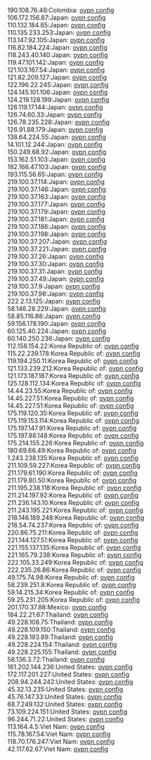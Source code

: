 190.108.76.46:Colombia: [ovpn config](vpn/190_108_76_46.ovpn)  
106.172.156.87:Japan: [ovpn config](vpn/106_172_156_87.ovpn)  
110.132.184.85:Japan: [ovpn config](vpn/110_132_184_85.ovpn)  
110.135.233.253:Japan: [ovpn config](vpn/110_135_233_253.ovpn)  
113.147.92.105:Japan: [ovpn config](vpn/113_147_92_105.ovpn)  
116.82.184.224:Japan: [ovpn config](vpn/116_82_184_224.ovpn)  
118.243.40.140:Japan: [ovpn config](vpn/118_243_40_140.ovpn)  
119.47.101.142:Japan: [ovpn config](vpn/119_47_101_142.ovpn)  
121.103.167.54:Japan: [ovpn config](vpn/121_103_167_54.ovpn)  
121.82.209.127:Japan: [ovpn config](vpn/121_82_209_127.ovpn)  
122.196.22.245:Japan: [ovpn config](vpn/122_196_22_245.ovpn)  
124.145.101.106:Japan: [ovpn config](vpn/124_145_101_106.ovpn)  
124.219.128.199:Japan: [ovpn config](vpn/124_219_128_199.ovpn)  
126.119.17.144:Japan: [ovpn config](vpn/126_119_17_144.ovpn)  
126.74.60.33:Japan: [ovpn config](vpn/126_74_60_33.ovpn)  
126.78.235.228:Japan: [ovpn config](vpn/126_78_235_228.ovpn)  
126.91.88.179:Japan: [ovpn config](vpn/126_91_88_179.ovpn)  
138.64.224.55:Japan: [ovpn config](vpn/138_64_224_55.ovpn)  
14.101.12.244:Japan: [ovpn config](vpn/14_101_12_244.ovpn)  
150.249.68.92:Japan: [ovpn config](vpn/150_249_68_92.ovpn)  
153.162.51.103:Japan: [ovpn config](vpn/153_162_51_103.ovpn)  
182.166.47.103:Japan: [ovpn config](vpn/182_166_47_103.ovpn)  
193.115.56.65:Japan: [ovpn config](vpn/193_115_56_65.ovpn)  
219.100.37.114:Japan: [ovpn config](vpn/219_100_37_114.ovpn)  
219.100.37.146:Japan: [ovpn config](vpn/219_100_37_146.ovpn)  
219.100.37.163:Japan: [ovpn config](vpn/219_100_37_163.ovpn)  
219.100.37.177:Japan: [ovpn config](vpn/219_100_37_177.ovpn)  
219.100.37.179:Japan: [ovpn config](vpn/219_100_37_179.ovpn)  
219.100.37.181:Japan: [ovpn config](vpn/219_100_37_181.ovpn)  
219.100.37.186:Japan: [ovpn config](vpn/219_100_37_186.ovpn)  
219.100.37.198:Japan: [ovpn config](vpn/219_100_37_198.ovpn)  
219.100.37.207:Japan: [ovpn config](vpn/219_100_37_207.ovpn)  
219.100.37.221:Japan: [ovpn config](vpn/219_100_37_221.ovpn)  
219.100.37.26:Japan: [ovpn config](vpn/219_100_37_26.ovpn)  
219.100.37.30:Japan: [ovpn config](vpn/219_100_37_30.ovpn)  
219.100.37.31:Japan: [ovpn config](vpn/219_100_37_31.ovpn)  
219.100.37.49:Japan: [ovpn config](vpn/219_100_37_49.ovpn)  
219.100.37.9:Japan: [ovpn config](vpn/219_100_37_9.ovpn)  
219.100.37.98:Japan: [ovpn config](vpn/219_100_37_98.ovpn)  
222.2.13.125:Japan: [ovpn config](vpn/222_2_13_125.ovpn)  
58.146.28.229:Japan: [ovpn config](vpn/58_146_28_229.ovpn)  
58.85.116.88:Japan: [ovpn config](vpn/58_85_116_88.ovpn)  
59.156.178.190:Japan: [ovpn config](vpn/59_156_178_190.ovpn)  
60.125.40.224:Japan: [ovpn config](vpn/60_125_40_224.ovpn)  
60.140.250.236:Japan: [ovpn config](vpn/60_140_250_236.ovpn)  
112.158.154.22:Korea Republic of: [ovpn config](vpn/112_158_154_22.ovpn)  
115.22.239.178:Korea Republic of: [ovpn config](vpn/115_22_239_178.ovpn)  
119.194.250.11:Korea Republic of: [ovpn config](vpn/119_194_250_11.ovpn)  
121.133.239.212:Korea Republic of: [ovpn config](vpn/121_133_239_212.ovpn)  
121.173.187.187:Korea Republic of: [ovpn config](vpn/121_173_187_187.ovpn)  
125.128.112.134:Korea Republic of: [ovpn config](vpn/125_128_112_134.ovpn)  
14.44.23.55:Korea Republic of: [ovpn config](vpn/14_44_23_55.ovpn)  
14.45.227.51:Korea Republic of: [ovpn config](vpn/14_45_227_51.ovpn)  
14.45.227.51:Korea Republic of: [ovpn config](vpn/14_45_227_51.ovpn)  
175.119.120.35:Korea Republic of: [ovpn config](vpn/175_119_120_35.ovpn)  
175.119.153.114:Korea Republic of: [ovpn config](vpn/175_119_153_114.ovpn)  
175.197.147.91:Korea Republic of: [ovpn config](vpn/175_197_147_91.ovpn)  
175.197.88.148:Korea Republic of: [ovpn config](vpn/175_197_88_148.ovpn)  
175.214.155.226:Korea Republic of: [ovpn config](vpn/175_214_155_226.ovpn)  
180.69.66.49:Korea Republic of: [ovpn config](vpn/180_69_66_49.ovpn)  
1.243.238.135:Korea Republic of: [ovpn config](vpn/1_243_238_135.ovpn)  
211.109.59.227:Korea Republic of: [ovpn config](vpn/211_109_59_227.ovpn)  
211.179.61.190:Korea Republic of: [ovpn config](vpn/211_179_61_190.ovpn)  
211.179.80.50:Korea Republic of: [ovpn config](vpn/211_179_80_50.ovpn)  
211.195.238.118:Korea Republic of: [ovpn config](vpn/211_195_238_118.ovpn)  
211.214.197.92:Korea Republic of: [ovpn config](vpn/211_214_197_92.ovpn)  
211.236.143.10:Korea Republic of: [ovpn config](vpn/211_236_143_10.ovpn)  
211.243.195.221:Korea Republic of: [ovpn config](vpn/211_243_195_221.ovpn)  
218.146.189.248:Korea Republic of: [ovpn config](vpn/218_146_189_248.ovpn)  
218.54.74.237:Korea Republic of: [ovpn config](vpn/218_54_74_237.ovpn)  
220.86.75.211:Korea Republic of: [ovpn config](vpn/220_86_75_211.ovpn)  
221.144.127.51:Korea Republic of: [ovpn config](vpn/221_144_127_51.ovpn)  
221.155.137.135:Korea Republic of: [ovpn config](vpn/221_155_137_135.ovpn)  
221.165.79.238:Korea Republic of: [ovpn config](vpn/221_165_79_238.ovpn)  
222.105.33.249:Korea Republic of: [ovpn config](vpn/222_105_33_249.ovpn)  
222.235.26.86:Korea Republic of: [ovpn config](vpn/222_235_26_86.ovpn)  
49.175.74.98:Korea Republic of: [ovpn config](vpn/49_175_74_98.ovpn)  
58.239.251.8:Korea Republic of: [ovpn config](vpn/58_239_251_8.ovpn)  
59.14.215.34:Korea Republic of: [ovpn config](vpn/59_14_215_34.ovpn)  
59.25.231.205:Korea Republic of: [ovpn config](vpn/59_25_231_205.ovpn)  
201.170.37.88:Mexico: [ovpn config](vpn/201_170_37_88.ovpn)  
184.22.21.67:Thailand: [ovpn config](vpn/184_22_21_67.ovpn)  
49.228.108.75:Thailand: [ovpn config](vpn/49_228_108_75.ovpn)  
49.228.109.150:Thailand: [ovpn config](vpn/49_228_109_150.ovpn)  
49.228.193.89:Thailand: [ovpn config](vpn/49_228_193_89.ovpn)  
49.228.224.154:Thailand: [ovpn config](vpn/49_228_224_154.ovpn)  
49.228.225.155:Thailand: [ovpn config](vpn/49_228_225_155.ovpn)  
58.136.3.72:Thailand: [ovpn config](vpn/58_136_3_72.ovpn)  
161.202.144.236:United States: [ovpn config](vpn/161_202_144_236.ovpn)  
172.117.201.227:United States: [ovpn config](vpn/172_117_201_227.ovpn)  
208.94.244.242:United States: [ovpn config](vpn/208_94_244_242.ovpn)  
45.32.13.235:United States: [ovpn config](vpn/45_32_13_235.ovpn)  
45.76.147.33:United States: [ovpn config](vpn/45_76_147_33.ovpn)  
68.7.249.132:United States: [ovpn config](vpn/68_7_249_132.ovpn)  
73.109.224.151:United States: [ovpn config](vpn/73_109_224_151.ovpn)  
96.244.71.22:United States: [ovpn config](vpn/96_244_71_22.ovpn)  
113.164.4.5:Viet Nam: [ovpn config](vpn/113_164_4_5.ovpn)  
115.78.167.54:Viet Nam: [ovpn config](vpn/115_78_167_54.ovpn)  
118.70.176.247:Viet Nam: [ovpn config](vpn/118_70_176_247.ovpn)  
42.117.62.67:Viet Nam: [ovpn config](vpn/42_117_62_67.ovpn)  
